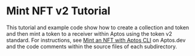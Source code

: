 # Mint NFT v2 Tutorial

This tutorial and example code show how to create a collection and token and then mint a token to a receiver within Aptos using the token v2 standard. For instructions, see [Mint an NFT with Aptos CLI](https://aptos.dev/guides/move-guides/mint-nft-v2-cli/) on Aptos.dev and the code comments within the source files of each subdirectory.
